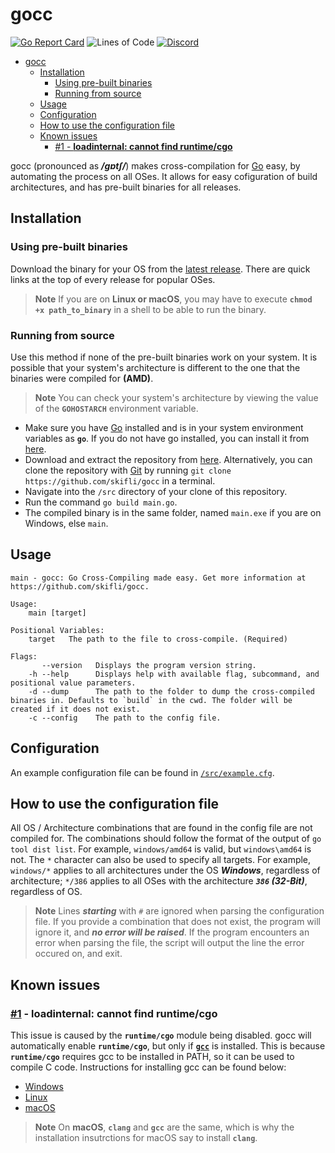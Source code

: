 # gocc 

[![Go Report Card](https://goreportcard.com/badge/github.com/skifli/gocc)](https://goreportcard.com/report/github.com/skifli/gocc)
 ![Lines of Code](https://img.shields.io/github/languages/code-size/skifli/gocc)
[![Discord](https://img.shields.io/discord/1061211146058743859?color=7289DA&logo=discord&logoColor=white)](https://discord.gg/BzXc9n4Sfj)

- [gocc](#gocc)
  - [Installation](#installation)
    - [Using pre-built binaries](#using-pre-built-binaries)
    - [Running from source](#running-from-source)
  - [Usage](#usage)
  - [Configuration](#configuration)
  - [How to use the configuration file](#how-to-use-the-configuration-file)
  - [Known issues](#known-issues)
    - [#1 - **loadinternal: cannot find runtime/cgo**](#1---loadinternal-cannot-find-runtimecgo)

gocc (pronounced as _**/ɡɒtʃ/**_) makes cross-compilation for [Go](https://go.dev) easy, by automating the process on all OSes. It allows for easy cofiguration of build architectures, and has pre-built binaries for all releases.

## Installation

### Using pre-built binaries

Download the binary for your OS from the [latest release](https://github.com/skifli/gocc/releases/latest). There are quick links at the top of every release for popular OSes.

> **Note** If you are on **Linux or macOS**, you may have to execute **`chmod +x path_to_binary`** in a shell to be able to run the binary.

### Running from source

Use this method if none of the pre-built binaries work on your system. It is possible that your system's architecture is different to the one that the binaries were compiled for **(AMD)**.

> **Note** You can check your system's architecture by viewing the value of the **`GOHOSTARCH`** environment variable.

* Make sure you have [Go](https://go.dev) installed and is in your system environment variables as **`go`**. If you do not have go installed, you can install it from [here](https://go.dev/dl/).
* Download and extract the repository from [here](https://github.com/skifli/gocc/archive/refs/heads/master.zip). Alternatively, you can clone the repository with [Git](https://git-scm.com/) by running `git clone https://github.com/skifli/gocc` in a terminal.
* Navigate into the `/src` directory of your clone of this repository.
* Run the command `go build main.go`.
* The compiled binary is in the same folder, named `main.exe` if you are on Windows, else `main`.

## Usage

```
main - gocc: Go Cross-Compiling made easy. Get more information at https://github.com/skifli/gocc.

Usage:
    main [target]

Positional Variables: 
    target   The path to the file to cross-compile. (Required)

Flags: 
       --version   Displays the program version string.
    -h --help      Displays help with available flag, subcommand, and positional value parameters.
    -d --dump      The path to the folder to dump the cross-compiled binaries in. Defaults to `build` in the cwd. The folder will be created if it does not exist.
    -c --config    The path to the config file.
```

## Configuration

An example configuration file can be found in [`/src/example.cfg`](https://github.com/skifli/gocc/blob/main/src/example.cfg).

## How to use the configuration file

All OS / Architecture combinations that are found in the config file are not compiled for. The combinations should follow the format of the output of `go tool dist list`. For example, `windows/amd64` is valid, but `windows\amd64` is not. The `*` character can also be used to specify all targets. For example, `windows/*` applies to all architectures under the OS _**Windows**_, regardless of architecture; `*/386` applies to all OSes with the architecture _**`386` (32-Bit)**_, regardless of OS.

> **Note** Lines _**starting**_ with `#` are ignored when parsing the configuration file. If you provide a combination that does not exist, the program will ignore it, and _**no error will be raised**_. If the program encounters an error when parsing the file, the script will output the line the error occured on, and exit.

## Known issues

### [#1](https://github.com/skifli/gocc/issues/1) - **loadinternal: cannot find runtime/cgo**

This issue is caused by the **`runtime/cgo`** module being disabled. gocc will automatically enable **`runtime/cgo`**, but only if [**`gcc`**](https://gcc.gnu.org/) is installed. This is because **`runtime/cgo`** requires gcc to be installed in PATH, so it can be used to compile C code. Instructions for installing gcc can be found below:

* [Windows](https://github.com/danielpinto8zz6/c-cpp-compile-run/blob/HEAD/docs/COMPILER_SETUP.md#windows)
* [Linux](https://github.com/danielpinto8zz6/c-cpp-compile-run/blob/HEAD/docs/COMPILER_SETUP.md#linux)
* [macOS](https://github.com/danielpinto8zz6/c-cpp-compile-run/blob/HEAD/docs/COMPILER_SETUP.md#macos)

> **Note** On **macOS**, **`clang`** and **`gcc`** are the same, which is why the installation insutrctions for macOS say to install **`clang`**.
